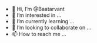- 👋 Hi, I’m @Baatarvant
- 👀 I’m interested in ...
- 🌱 I’m currently learning ...
- 💞️ I’m looking to collaborate on ...
- 📫 How to reach me ...

<!---
Baatarvant/Baatarvant is a ✨ special ✨ repository because its `README.md` (this file) appears on your GitHub profile.
You can click the Preview link to take a look at your changes.
--->
